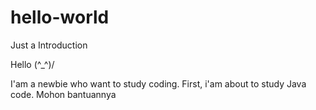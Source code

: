 # hello-world
Just a Introduction

Hello \(^_^)/

I'am a newbie who want to study coding. First, i'am about to study Java code.
Mohon bantuannya
